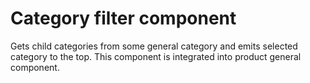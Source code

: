 # Category filter component
Gets child categories from some general category and emits selected category to the top. This component is integrated into product general component.